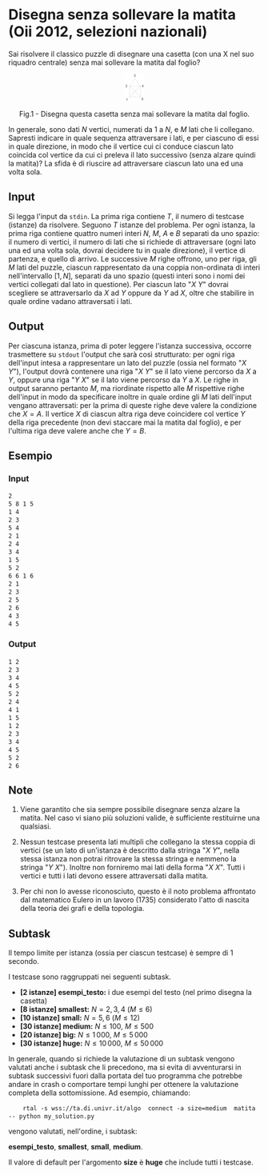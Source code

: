 # Disegna senza sollevare la matita (Oii 2012, selezioni nazionali)

Sai risolvere il classico puzzle di disegnare una casetta (con una X
nel suo riquadro centrale) senza mai sollevare la
matita dal foglio?
<p align = "center">
<img src="./casetta.png" width="8%"></img>
</p>
<p align = "center">
Fig.1 - Disegna questa casetta senza mai sollevare la
matita dal foglio.
</p>

In generale, sono dati $N$ vertici, numerati da $1$ a
$N$, e $M$ lati che li collegano. Sapresti indicare in quale sequenza attraversare i lati, e per ciascuno di essi in quale direzione, in modo che il vertice cui ci conduce ciascun lato coincida col vertice da cui ci preleva il lato successivo (senza alzare quindi la matita)? La sfida è di riuscire ad attraversare ciascun lato una ed una volta sola.

## Input
Si legga l'input da `stdin`.
La prima riga contiene $T$, il numero di testcase (istanze) da risolvere. Seguono $T$
istanze del problema. Per ogni istanza, la prima riga contiene quattro numeri interi $N$,
$M$, $A$ e $B$ separati da uno spazio:
il numero di vertici, il numero di lati che si richiede di attraversare (ogni lato una ed una volta sola, dovrai decidere tu in quale direzione), il vertice di
partenza, e quello di arrivo.
Le successive $M$ righe offrono, uno per riga, gli $M$ lati del puzzle, ciascun rappresentato da una
coppia non-ordinata di interi nell'intervallo $[1,N]$, separati da uno spazio (questi interi sono i nomi dei vertici collegati dal lato in questione). Per ciascun lato "$X$ $Y$" dovrai scegliere se attraversarlo da $X$ ad $Y$ oppure da $Y$ ad $X$, oltre che stabilire in quale ordine vadano attraversati i lati.


## Output
Per ciascuna istanza, prima di poter leggere l'istanza successiva, occorre trasmettere su `stdout` l'output che sarà così strutturato:
per ogni riga dell'input intesa a rappresentare un lato del puzzle (ossia nel formato "$X$ $Y$"), l'output dovrà contenere una riga "$X$ $Y$" se il lato viene percorso da $X$ a $Y$, oppure una riga "$Y$ $X$" se il lato viene percorso da $Y$ a $X$.
Le righe in output saranno pertanto $M$, ma riordinate rispetto alle $M$ rispettive righe dell'input in modo da specificare inoltre in quale ordine gli $M$ lati dell'input vengano attraversati: per la prima di queste righe deve valere la condizione che $X = A$. Il vertice $X$ di ciascun altra riga deve coincidere col vertice $Y$ della riga precedente (non devi staccare mai la matita dal foglio), e per l'ultima riga deve valere anche che $Y=B$.

## Esempio

### Input
```
2
5 8 1 5
1 4
2 3
5 4
2 1
2 4
3 4
1 5
5 2
6 6 1 6
2 1
2 3
2 5
2 6
4 3
4 5
```

### Output
```
1 2
2 3
3 4
4 5
5 2
2 4
4 1
1 5
1 2
2 3
3 4
4 5
5 2
2 6
```

## Note

1. Viene garantito che sia sempre possibile disegnare senza alzare la matita. Nel caso vi siano più soluzioni valide, è sufficiente restituirne una qualsiasi.

2. Nessun testcase presenta lati multipli che collegano la stessa coppia di vertici (se un lato di un'istanza è descritto dalla stringa "$X$ $Y$", nella stessa istanza non potrai ritrovare la stessa stringa e nemmeno la stringa "$Y$ $X$"). Inoltre non forniremo mai lati della forma "$X$ $X$". Tutti i vertici e tutti i lati devono essere attraversati dalla matita.

3. Per chi non lo avesse riconosciuto, questo è il noto problema affrontato dal matematico Eulero in un lavoro (1735) considerato l'atto di nascita della teoria dei grafi e della topologia.


## Subtask

Il tempo limite per istanza (ossia per ciascun testcase) è sempre di $1$ secondo.

I testcase sono raggruppati nei seguenti subtask.

* **[2 istanze] esempi_testo:** i due esempi del testo (nel primo disegna la casetta)
* **[8 istanze] smallest:** $N = 2, 3, 4$ ($M \leq 6$) 
* **[10 istanze] small:** $N = 5, 6$ ($M \leq 12$)
* **[30 istanze] medium:** $N \leq 100$, $M \leq 500$
* **[20 istanze] big:** $N \leq 1\,000$, $M \leq 5\,000$
* **[30 istanze] huge:** $N \leq 10\,000$, $M \leq 50\,000$

In generale, quando si richiede la valutazione di un subtask vengono valutati anche i subtask che li precedono, ma si evita di avventurarsi in subtask successivi  fuori dalla portata del tuo programma che potrebbe andare in crash o comportare tempi lunghi per ottenere la valutazione completa della sottomissione. Ad esempio, chiamando:

```
    rtal -s wss://ta.di.univr.it/algo  connect -a size=medium  matita -- python my_solution.py
```

vengono valutati, nell'ordine, i subtask:

**esempi_testo**, **smallest**, **small**, **medium**.

Il valore di default per l'argomento **size** è **huge** che include tutti i testcase.



